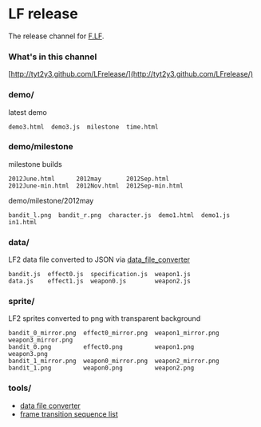 # LF release
The release channel for [F.LF](http://github.com/tyt2y3/F.LF).

### What's in this channel
[http://tyt2y3.github.com/LFrelease/](http://tyt2y3.github.com/LFrelease/)

### demo/
latest demo
```
demo3.html  demo3.js  milestone  time.html
```
### demo/milestone
milestone builds
```
2012June.html      2012may       2012Sep.html
2012June-min.html  2012Nov.html  2012Sep-min.html
```
demo/milestone/2012may
```
bandit_l.png  bandit_r.png  character.js  demo1.html  demo1.js  in1.html
```

### data/
LF2 data file converted to JSON via [data_file_converter](http://tyt2y3.github.com/LFrelease/tools/data_file_converter.html)
```
bandit.js  effect0.js  specification.js  weapon1.js
data.js    effect1.js  weapon0.js        weapon2.js
```

### sprite/
LF2 sprites converted to png with transparent background
```
bandit_0_mirror.png  effect0_mirror.png  weapon1_mirror.png  weapon3_mirror.png
bandit_0.png         effect0.png         weapon1.png         weapon3.png
bandit_1_mirror.png  weapon0_mirror.png  weapon2_mirror.png
bandit_1.png         weapon0.png         weapon2.png
```

### tools/
- [data file converter](http://tyt2y3.github.com/LFrelease/tools/data_file_converter.html)
- [frame transition sequence list](http://tyt2y3.github.com/LFrelease/tools/frame_transition_sequence.html)
